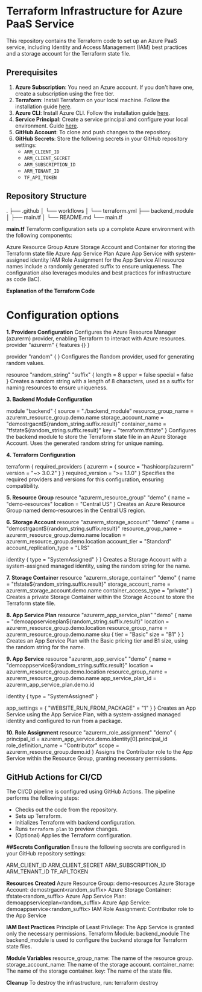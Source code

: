 # Terraform Infrastructure for Azure PaaS Service

This repository contains the Terraform code to set up an Azure PaaS service, including Identity and Access Management (IAM) best practices and a storage account for the Terraform state file.

## Prerequisites

1. **Azure Subscription**: You need an Azure account. If you don't have one, create a subscription using the free tier.
2. **Terraform**: Install Terraform on your local machine. Follow the installation guide [here](https://learn.hashicorp.com/tutorials/terraform/install-cli).
3. **Azure CLI**: Install Azure CLI. Follow the installation guide [here](https://docs.microsoft.com/en-us/cli/azure/install-azure-cli).
4. **Service Principal**: Create a service principal and configure your local environment. Guide [here](https://registry.terraform.io/providers/hashicorp/azurerm/latest/docs/guides/service_principal_client_secret).
5. **GitHub Account**: To clone and push changes to the repository.
6. **GitHub Secrets**: Store the following secrets in your GitHub repository settings:
    - `ARM_CLIENT_ID`
    - `ARM_CLIENT_SECRET`
    - `ARM_SUBSCRIPTION_ID`
    - `ARM_TENANT_ID`
    - `TF_API_TOKEN`

## Repository Structure
.
├── .github
│ └── workflows
│ └── terraform.yml
├── backend_module
│ ├── main.tf
│ └── README.md
└── main.tf


**main.tf** Terraform configuration sets up a complete Azure environment with the following components:

Azure Resource Group
Azure Storage Account and Container for storing the Terraform state file
Azure App Service Plan
Azure App Service with system-assigned identity
IAM Role Assignment for the App Service
All resource names include a randomly generated suffix to ensure uniqueness. The configuration also leverages modules and best practices for infrastructure as code (IaC).


**Explanation of the Terraform Code**

  # Configuration options
**1. Providers Configuration**
Configures the Azure Resource Manager (azurerm) provider, enabling Terraform to interact with Azure resources.
provider "azurerm" {
  features {}
}


provider "random" {
}
Configures the Random provider, used for generating random values.

resource "random_string" "suffix" {
  length  = 8
  upper   = false
  special = false
}
Creates a random string with a length of 8 characters, used as a suffix for naming resources to ensure uniqueness.

**3. Backend Module Configuration**

module "backend" {
  source              = "./backend_module"
  resource_group_name = azurerm_resource_group.demo.name
  storage_account_name = "demostrgacnt${random_string.suffix.result}"
  container_name      = "tfstate${random_string.suffix.result}"
  key                 = "terraform.tfstate"
}
Configures the backend module to store the Terraform state file in an Azure Storage Account. Uses the generated random string for unique naming.

**4. Terraform Configuration**

terraform {
  required_providers {
    azurerm = {
      source  = "hashicorp/azurerm"
      version = "~> 3.0.2"
    }
  }
  required_version = ">= 1.1.0"
}
Specifies the required providers and versions for this configuration, ensuring compatibility.

**5. Resource Group**
resource "azurerm_resource_group" "demo" {
  name     = "demo-resources"
  location = "Central US"
}
Creates an Azure Resource Group named demo-resources in the Central US region.

**6. Storage Account**
resource "azurerm_storage_account" "demo" {
  name                     = "demostrgacnt${random_string.suffix.result}"
  resource_group_name      = azurerm_resource_group.demo.name
  location                 = azurerm_resource_group.demo.location
  account_tier             = "Standard"
  account_replication_type = "LRS"

  identity {
    type = "SystemAssigned"
  }
}
Creates a Storage Account with a system-assigned managed identity, using the random string for the name.

**7. Storage Container**
resource "azurerm_storage_container" "demo" {
  name                  = "tfstate${random_string.suffix.result}"
  storage_account_name  = azurerm_storage_account.demo.name
  container_access_type = "private"
}
Creates a private Storage Container within the Storage Account to store the Terraform state file.

**8. App Service Plan**
resource "azurerm_app_service_plan" "demo" {
  name                = "demoappserviceplan${random_string.suffix.result}"
  location            = azurerm_resource_group.demo.location
  resource_group_name = azurerm_resource_group.demo.name
  sku {
    tier = "Basic"
    size = "B1"
  }
}
Creates an App Service Plan with the Basic pricing tier and B1 size, using the random string for the name.

**9. App Service**
resource "azurerm_app_service" "demo" {
  name                = "demoappservice${random_string.suffix.result}"
  location            = azurerm_resource_group.demo.location
  resource_group_name = azurerm_resource_group.demo.name
  app_service_plan_id = azurerm_app_service_plan.demo.id

  identity {
    type = "SystemAssigned"
  }

  app_settings = {
    "WEBSITE_RUN_FROM_PACKAGE" = "1"
  }
}
Creates an App Service using the App Service Plan, with a system-assigned managed identity and configured to run from a package.

**10. Role Assignment**
resource "azurerm_role_assignment" "demo" {
  principal_id         = azurerm_app_service.demo.identity[0].principal_id
  role_definition_name = "Contributor"
  scope                = azurerm_resource_group.demo.id
}
Assigns the Contributor role to the App Service within the Resource Group, granting necessary permissions.



## GitHub Actions for CI/CD

The CI/CD pipeline is configured using GitHub Actions. The pipeline performs the following steps:
- Checks out the code from the repository.
- Sets up Terraform.
- Initializes Terraform with backend configuration.
- Runs `terraform plan` to preview changes.
- (Optional) Applies the Terraform configuration.

**##Secrets Configuration**
Ensure the following secrets are configured in your GitHub repository settings:

ARM_CLIENT_ID
ARM_CLIENT_SECRET
ARM_SUBSCRIPTION_ID
ARM_TENANT_ID
TF_API_TOKEN

**Resources Created**
Azure Resource Group: demo-resources
Azure Storage Account: demostrgacnt<random_suffix>
Azure Storage Container: tfstate<random_suffix>
Azure App Service Plan: demoappserviceplan<random_suffix>
Azure App Service: demoappservice<random_suffix>
IAM Role Assignment: Contributor role to the App Service

**IAM Best Practices**
Principle of Least Privilege: The App Service is granted only the necessary permissions.
Terraform Module: backend_module
The backend_module is used to configure the backend storage for Terraform state files.

**Module Variables**
resource_group_name: The name of the resource group.
storage_account_name: The name of the storage account.
container_name: The name of the storage container.
key: The name of the state file.

**Cleanup**
To destroy the infrastructure, run: terraform destroy
